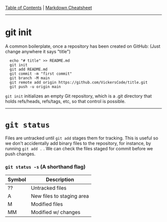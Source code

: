 [Table of Contents](../README.md) | [Markdown Cheatsheet](/Markdown%20Cheatsheet.md)
***
# git init

A common boilerplate, once a repository has been created on GitHub: (Just change anywhere it says "title")

```
  echo "# title" >> README.md
  git init
  git add README.md
  git commit -m "first commit"
  git branch -M main
  git remote add origin https://github.com/VickersCode/title.git
  git push -u origin main
  ```

`git init` initializes an empty Git repository, which is a .git directory that holds refs/heads, refs/tags, etc, so that control is possible. 

___

# `git status`

Files are untracked until `git add` stages them for tracking.
This is useful so we don't accidentally add binary files to the repository, for instance, by running `git add .` . We can check the files staged for commit before we push changes.

### `git status -s` (A shorthand flag)

| Symbol | Description |
| -----| ---------------------------|
| ?? | Untracked files |
| A | New files to staging area |
| M | Modified files |
| MM | Modified w/ changes |

